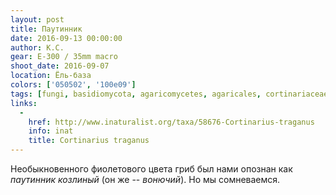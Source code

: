```yaml
---
layout: post
title: Паутинник
date: 2016-09-13 00:00:00
author: К.С.
gear: E-300 / 35mm macro
shoot_date: 2016-09-07
location: Ёль-база
colors: ['050502', '100e09']
tags: [fungi, basidiomycota, agaricomycetes, agaricales, cortinariaceae, cortinarius, cortinarius traganus]
links:
  -
    href: http://www.inaturalist.org/taxa/58676-Cortinarius-traganus
    info: inat
    title: Cortinarius traganus
---
```


Необыкновенного фиолетового цвета гриб был нами опознан как _паутинник козлиный_ (он же -- _вонючий_). Но мы сомневаемся.
